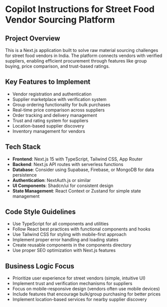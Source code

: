 # Copilot Instructions for Street Food Vendor Sourcing Platform

<!-- Use this file to provide workspace-specific custom instructions to Copilot. For more details, visit https://code.visualstudio.com/docs/copilot/copilot-customization#_use-a-githubcopilotinstructionsmd-file -->

## Project Overview
This is a Next.js application built to solve raw material sourcing challenges for street food vendors in India. The platform connects vendors with verified suppliers, enabling efficient procurement through features like group buying, price comparison, and trust-based ratings.

## Key Features to Implement
- Vendor registration and authentication
- Supplier marketplace with verification system
- Group ordering functionality for bulk purchases
- Real-time price comparison across suppliers
- Order tracking and delivery management
- Trust and rating system for suppliers
- Location-based supplier discovery
- Inventory management for vendors

## Tech Stack
- **Frontend**: Next.js 15 with TypeScript, Tailwind CSS, App Router
- **Backend**: Next.js API routes with serverless functions
- **Database**: Consider using Supabase, Firebase, or MongoDB for data persistence
- **Authentication**: NextAuth.js or similar
- **UI Components**: Shadcn/ui for consistent design
- **State Management**: React Context or Zustand for simple state management

## Code Style Guidelines
- Use TypeScript for all components and utilities
- Follow React best practices with functional components and hooks
- Use Tailwind CSS for styling with mobile-first approach
- Implement proper error handling and loading states
- Create reusable components in the components directory
- Use proper SEO optimization with Next.js features

## Business Logic Focus
- Prioritize user experience for street vendors (simple, intuitive UI)
- Implement trust and verification mechanisms for suppliers
- Focus on mobile-responsive design (vendors often use mobile devices)
- Include features that encourage bulk/group purchasing for better prices
- Implement location-based services for nearby supplier discovery
